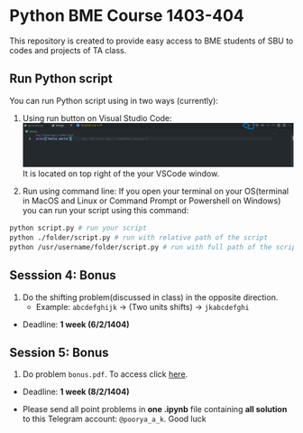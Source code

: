 # Python BME Course 1403-404

This repository is created to provide easy access to BME students of SBU to codes and projects of TA class.

## Run Python script

You can run Python script using in two ways (currently):

1. Using run button on Visual Studio Code: ![alt text](./docs/images/run_vscode.png) It is located on top right of the your VSCode window.

2. Run using command line: If you open your terminal on your OS(terminal in MacOS and Linux or Command Prompt or Powershell on Windows) you can run your script using this command:

```bash
python script.py # run your script
python ./folder/script.py # run with relative path of the script
python /usr/username/folder/script.py # run with full path of the script
```

## Sesssion 4: Bonus

1. Do the shifting problem(discussed in class) in the opposite direction.
    * Example: `abcdefghijk` → (Two units shifts) → `jkabcdefghi`

* Deadline: **1 week (6/2/1404)**

## Session 5: Bonus

1. Do problem `bonus.pdf`. To access click [here](./session-05/bonus.pdf).

* Deadline: **1 week (8/2/1404)**

* Please send all point problems in **one .ipynb** file containing **all solution** to this Telegram account: `@poorya_a_k`.
Good luck
